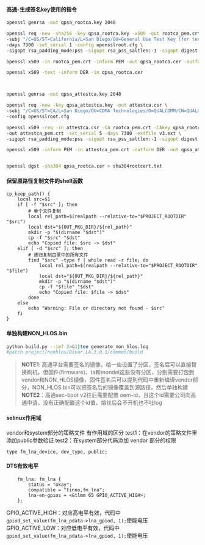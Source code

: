 #### 高通-生成签名key使用的指令
``` bash
openssl genrsa -out qpsa_rootca.key 2048

openssl req -new -sha256 -key qpsa_rootca.key -x509 -out rootca_pem.crt \
-subj "/C=US/ST=California/L=San Diego/OU=General Use Test Key (for testing 13 only)/OU=CDMA Technologies/O=QUALCOMM/CN=QCT Root CA 1" \
-days 7300 -set_serial 1 -config opensslroot.cfg \
-sigopt rsa_padding_mode:pss -sigopt rsa_pss_saltlen:-1 -sigopt digest:sha256

openssl x509 -in rootca_pem.crt -inform PEM -out qpsa_rootca.cer -outform DER

openssl x509 -text -inform DER -in qpsa_rootca.cer



openssl genrsa -out qpsa_attestca.key 2048

openssl req -new -key qpsa_attestca.key -out attestca.csr \
-subj "/C=US/ST=CA/L=San Diego/OU=CDMA Technologies/O=QUALCOMM/CN=QUALCOMM Attestation CA" \
-config opensslroot.cfg

openssl x509 -req -in attestca.csr -CA rootca_pem.crt -CAkey qpsa_rootca.key \
-out attestca_pem.crt -set_serial 5 -days 7300 -extfile v3.ext \
-sigopt rsa_padding_mode:pss -sigopt rsa_pss_saltlen:-1 -sigopt digest:sha256

openssl x509 -inform PEM -in attestca_pem.crt -outform DER -out qpsa_attestca.cer


openssl dgst -sha384 qpsa_rootca.cer > sha384rootcert.txt
```
#### 保留原路径复制文件的shell函数
``` shell
cp_keep_path() {
    local src=$1
    if [ -f "$src" ]; then
        # 单个文件复制
        local rel_path=$(realpath --relative-to="$PROJECT_ROOTDIR" "$src")
        local dst="${OUT_PKG_DIR}/${rel_path}"
        mkdir -p "$(dirname "$dst")"
        cp -f "$src" "$dst"
        echo "Copied file: $src -> $dst"
    elif [ -d "$src" ]; then
        # 递归复制目录中的所有文件
        find "$src" -type f | while read -r file; do
            local rel_path=$(realpath --relative-to="$PROJECT_ROOTDIR" "$file")
            local dst="${OUT_PKG_DIR}/${rel_path}"
            mkdir -p "$(dirname "$dst")"
            cp -f "$file" "$dst"
            echo "Copied file: $file -> $dst"
        done
    else
        echo "Warning: File or directory not found - $src"
    fi
}
```
#### 单独构建NON_HLOS.bin
``` bash
python build.py --imf 2>&1|tee generate_non_hlos.log
#patch project/nonhlos/Divar.LA.3.0.1/common/build
```
>**NOTE1**: 高通平台需要签名的镜像，给一些设置了分区，签名后可以直接替换刷机，但固件(firmware)、ta和mondel这些没有分区，分别需要打包到vendor和NON_HLOS镜像，固件签名后可以提到代码中重新编译vendor部分，NON_HLOS.bin可以把签名后的镜像覆盖到源路径，然后单独构建
>**NOTE2**：高通sec-boot v2往后需要配置 oem-id，且这个id需要公司向高通申请，没有正确配置这个id值，熔丝后会不开机也不吐log

#### selinux作用域
vendor和system部分的策略文件 有作用域的区分
test1：在vendor的策略文件里添加public参数验证
test2：在system部分代码添加 vendor 部分的权限

``` te
type fm_lna_device, dev_type, public;
```
#### DTS有效电平
``` shell
	fm_lna: fm_lna {
		status = "okay";
		compatible = "tinno,fm_lna";
		lna-en-gpios = <&tlmm 65 GPIO_ACTIVE_HIGH>;
	};
```
GPIO_ACTIVE_HIGH：对应高电平有效，代码中 `gpiod_set_value(fm_lna_pdata->lna_gpiod, 1);`使能电压
GPIO_ACTIVE_LOW：对应低电平有效，代码中`gpiod_set_value(fm_lna_pdata->lna_gpiod, 1);`使能电压

